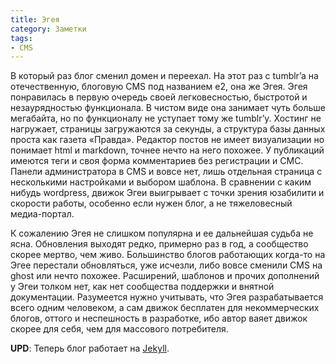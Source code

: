 ```yaml
---
title: Эгея
category: Заметки
tags:
- CMS
---
```


В который раз блог сменил домен и переехал. На этот раз с tumblr’a на отечественную, блоговую CMS под названием e2, она же Эгея. Эгея понравилась в первую очередь своей легковесностью, быстротой и незаурядностью функционала. В чистом виде она занимает чуть больше мегабайта, но по функционалу не уступает тому же tumblr’у. Хостинг не нагружает, страницы загружаются за секунды, а структура базы данных проста как газета «Правда». Редактор постов не имеет визуализации но понимает html и markdown, точнее нечто на него похожее. У публикаций имеются теги и своя форма комментариев без регистрации и СМС. Панели администратора в CMS и вовсе нет, лишь отдельная страница с несколькими настройками и выбором шаблона. В сравнении с каким нибудь wordpress, движок Эгеи выигрывает с точки зрения юзабилити и скорости работы, особенно если нужен блог, а не тяжеловесный медиа-портал.

<!-- more -->

К сожалению Эгея не слишком популярна и ее дальнейшая судьба не ясна. Обновления выходят редко, примерно раз в год, а сообщество скорее мертво, чем живо. Большинство блогов работающих когда-то на Эгее перестали обновляться, уже исчезли, либо вовсе сменили CMS на ghost или нечто похожее. Расширений, шаблонов и прочих дополнений у Эгеи толком нет, как нет сообщества поддержки и внятной документации. Разумеется нужно учитывать, что Эгея разрабатывается всего одним человеком, а сам движок бесплатен для некоммерческих блогов, оттого и неспешность в разработке, ибо автор ваяет движок скорее для себя, чем для массового потребителя.

**UPD**: Теперь блог работает на [Jekyll][1].

[1]:    /blog/ujutnyj-jekyll/